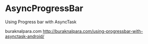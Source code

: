 # AsyncProgressBar
Using Progress bar with AsyncTask

buraknalpara.com
http://buraknalpara.com/using-progressbar-with-asynctask-android/
